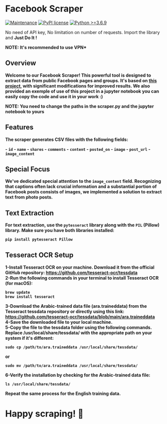 <h1> Facebook Scraper </h1>

[![Maintenance](https://img.shields.io/badge/Maintained-Yes-green.svg)](https://github.com/shaikhsajid1111/facebook_page_scraper/graphs/commit-activity)
[![PyPI license](https://img.shields.io/pypi/l/ansicolortags.svg)](https://opensource.org/licenses/MIT) [![Python >=3.6.9](https://img.shields.io/badge/python-3.7+-blue.svg)](https://www.python.org/downloads/release/python-360/)

<p> No need of API key, No limitation on number of requests. Import the library and <b> Just Do It !<b> </p>

**NOTE: It's recommended to use VPN***

## Overview

Welcome to our Facebook Scraper! This powerful tool is designed to extract data from public Facebook pages and groups. It's based on [this project](https://github.com/shaikhsajid1111/facebook_page_scraper), with significant modifications for improved results.
We also provided an exemple of use of this project in a jupyter notebook you can easily copy the code and use it in your work **:)**

**NOTE: You need to change the paths in the scraper.py and the jupyter notebook to yours**

## Features

The scraper generates CSV files with the following fields:

**- `id`**
**- `name`**
**- `shares`**
**- `comments`**
**- `content`**
**- `posted_on`**
**- `image`**
**- `post_url`**
**- `image_content`**

## Special Focus

We've dedicated special attention to the `image_content` field. Recognizing that captions often lack crucial information and a substantial portion of Facebook posts consists of images, we implemented a solution to extract text from photo posts.

## Text Extraction

For text extraction, use the `pytesseract` library along with the `PIL` (Pillow) library. Make sure you have both libraries installed:

```bash
pip install pytesseract Pillow
```
## Tesseract OCR Setup
1-Install Tesseract OCR on your machine. Download it from the official GitHub repository: https://github.com/tesseract-ocr/tessdata<br>
2-Run the following commands in your terminal to install Tesseract OCR (for macOS):
```
brew update
brew install tesseract
```
3-Download the Arabic-trained data file (ara.traineddata) from the Tesseract tessdata repository or directly using this link: https://github.com/tesseract-ocr/tessdata/blob/main/ara.traineddata<br>
4-Save the downloaded file to your local machine.<br>
5-Copy the file to the tessdata folder using the following commands. Replace /usr/local/share/tessdata/ with the appropriate path on your system if it's different:
```
sudo cp /path/to/ara.traineddata /usr/local/share/tessdata/
```
or
```
sudo mv /path/to/ara.traineddata /usr/local/share/tessdata/
```
6-Verify the installation by checking for the Arabic-trained data file:
```
ls /usr/local/share/tessdata/
```
Repeat the same process for the English training data.<br>

# Happy scraping! 🚀
